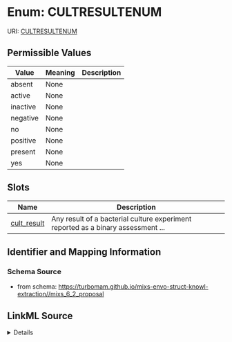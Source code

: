 # Enum: CULTRESULTENUM



URI: [CULTRESULTENUM](CULTRESULTENUM)

## Permissible Values

| Value | Meaning | Description |
| --- | --- | --- |
| absent | None |  |
| active | None |  |
| inactive | None |  |
| negative | None |  |
| no | None |  |
| positive | None |  |
| present | None |  |
| yes | None |  |




## Slots

| Name | Description |
| ---  | --- |
| [cult_result](cult_result.md) | Any result of a bacterial culture experiment reported as a binary assessment ... |






## Identifier and Mapping Information







### Schema Source


* from schema: https://turbomam.github.io/mixs-envo-struct-knowl-extraction//mixs_6_2_proposal




## LinkML Source

<details>
```yaml
name: CULT_RESULT_ENUM
from_schema: https://turbomam.github.io/mixs-envo-struct-knowl-extraction//mixs_6_2_proposal
rank: 1000
permissible_values:
  absent:
    text: absent
  active:
    text: active
  inactive:
    text: inactive
  negative:
    text: negative
  'no':
    text: 'no'
  positive:
    text: positive
  present:
    text: present
  'yes':
    text: 'yes'

```
</details>
